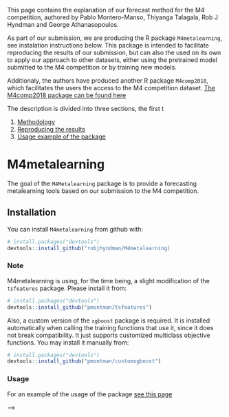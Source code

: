 
<!-- README.md is generated from README.Rmd. Please edit that file -->
This page contains the explanation of our forecast method for the M4 competition, authored by Pablo Montero-Manso, Thiyanga Talagala, Rob J Hyndman and George Athanasopoulos.

As part of our submission, we are producing the R package `M4metalearning`, see instalation instructions below. This package is intended to facilitate reproducing the results of our submission, but can also the used on its own to apply our approach to other datasets, either using the pretrained model submitted to the M4 competition or by training new models.

Additionaly, the authors have produced another R package `M4comp2018`, which facilitates the users the access to the M4 competition dataset. [The M4comp2018 package can be found here](https://github.com/carlanetto/M4comp2018)

The description is divided into three sections, the first t

1.  [Methodology](docs/M4_methodology.md)
2.  [Reproducing the results](docs/M4_reprod.md)
3.  [Usage example of the package](docs/metalearning_example.md)

M4metalearning
==============

The goal of the `M4Metalearning` package is to provide a forecasting metalearning tools based on our submission to the M4 competition.

Installation
------------

You can install `M4metalearning` from github with:

``` r
# install.packages("devtools")
devtools::install_github("robjhyndman/M4metalearning)
```

### Note

M4metalearning is using, for the time being, a slight modification of the `tsfeatures` package. Please install it from:

``` r
# install.packages("devtools")
devtools::install_github("pmontman/tsfeatures")
```

Also, a custom version of the `xgboost` package is required. It is installed automatically when calling the training functions that use it, since it does not break compatibility. It just supports customized multiclass objective functions. You may install it manually from:

``` r
# install.packages("devtools")
devtools::install_github("pmontman/customxgboost")
```

### Usage

For an example of the usage of the package [see this page](docs/metalearning_example.md)

<!-- # Table of Contents -->
<!-- [Example of metalearning process](#basic_example) -->
<!-- <!-- [Studying metalearning on a temporal crossvalidation dataset](docs/temporal_metabooting.md) -->
--&gt;

<!-- ##<a name="basic_example"></a> Example -->
<!-- ```{r test-main, child = 'vignettes/metalearning_example.Rmd'} -->
<!-- ``` -->
